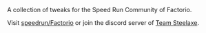 A collection of tweaks for the Speed Run Community of Factorio.

Visit [speedrun/Factorio](https://www.speedrun.com/factorio) or join the discord server of [Team Steelaxe](https://discord.gg/AKrHBBKY).